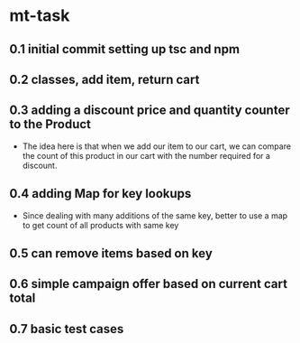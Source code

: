 # mt-task

## 0.1 initial commit setting up tsc and npm

## 0.2 classes, add item, return cart

## 0.3 adding a discount price and quantity counter to the Product

- The idea here is that when we add our item to our cart, we can compare the count of
  this product in our cart with the number required for a discount.

## 0.4 adding Map for key lookups

- Since dealing with many additions of the same key, better to use a map to get count of all products with same key

## 0.5 can remove items based on key

## 0.6 simple campaign offer based on current cart total

## 0.7 basic test cases
